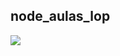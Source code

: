 ## node_aulas_lop
![](https://th.bing.com/th/id/OIP.ElBvXDO6MXKdSuPcMRt6fAHaEK?w=750&h=422&rs=1&pid=ImgDetMain)